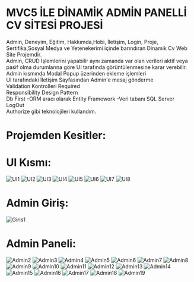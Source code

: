 # MVC5 İLE DİNAMİK ADMİN PANELLİ CV SİTESİ PROJESİ

Admin, Deneyim, Eğitim, Hakkımda,Hobi, İletişim, Login, Proje, Sertifika,Sosyal Medya ve Yetenekerimi içinde barındıran Dinamik Cv Web Site Projemdir.<br/>
Admin, CRUD İşlemlerini yapabilir aynı zamanda var olan verileri aktif veya pasif olma durumlarına göre UI tarafında görüntülenmesine karar verebilir.<br/>
Admin kısmında Modal Popup üzerinden ekleme işlemleri<br/>
UI tarafındaki İletişim Sayfasından Admin'e mesaj gönderme<br/>
Validation Kontrolleri Required<br/>
Responsibility Design Pattern<br/>
Db First -ORM aracı olarak Entity Framework -Veri tabanı SQL Server<br/>
LogOut</br>
Authorize gibi teknolojileri kullandım.<br/>

# Projemden Kesitler: 

# UI Kısmı:
![UI1](https://github.com/user-attachments/assets/45e9ef97-81ae-4cfa-974a-1caa138a80da)
![UI2](https://github.com/user-attachments/assets/431b2f02-8a39-471f-b477-6c3c56196bbf)
![UI3](https://github.com/user-attachments/assets/44550469-6c3f-4d06-b86f-70389d3998da)
![UI4](https://github.com/user-attachments/assets/8631847e-a4b6-4da3-9961-b435bded40b2)
![UI5](https://github.com/user-attachments/assets/0fd0f07b-fd7a-43eb-9cd3-a2e698781d30)
![UI6](https://github.com/user-attachments/assets/cbfffdc2-7989-4a38-893a-ae37d1adebc3)
![UI7](https://github.com/user-attachments/assets/8763ae02-da36-404e-be19-679d93b8abc5)
![UI8](https://github.com/user-attachments/assets/27c921e5-f39d-4bc2-9867-db5eae5fbc41)

# Admin Giriş:
![Giris1](https://github.com/user-attachments/assets/24319ea0-bd96-4aa6-bbf0-3c1245419eef)

# Admin Paneli:
![Admin2](https://github.com/user-attachments/assets/bd472067-d0c5-450f-b0cf-869f78115dd6)
![Admin3](https://github.com/user-attachments/assets/50cebc61-05fc-49ef-8340-52f7106fed2b)
![Admin4](https://github.com/user-attachments/assets/3435f853-7675-4b9d-be8a-ca351fb0eb55)
![Admin5](https://github.com/user-attachments/assets/2a58d409-3af0-403b-b10c-2143053b9f84)
![Admin6](https://github.com/user-attachments/assets/f203b59e-958c-41e7-a0c4-66884d6739ba)
![Admin7](https://github.com/user-attachments/assets/28fdb52a-63ca-4b35-8a2f-e5af6393513b)
![Admin8](https://github.com/user-attachments/assets/e71d335b-295b-4ca9-8515-7953bf3ec17f)
![Admin9](https://github.com/user-attachments/assets/6aac8f5b-2139-4635-86ea-388d31c86fc9)
![Admin10](https://github.com/user-attachments/assets/cc08f2b4-e1ab-44ba-9adf-1a248f02d29b)
![Admin11](https://github.com/user-attachments/assets/4e554e4d-770b-42a3-bbf9-793014e4c2c1)
![Admin12](https://github.com/user-attachments/assets/ed34183f-669c-45f1-a6eb-6387b3ed005e)
![Admin13](https://github.com/user-attachments/assets/26264244-85a4-4d91-a431-f31a086324cf)
![Admin14](https://github.com/user-attachments/assets/738b1b43-d45c-43b5-821a-adc8d805e51f)
![Admin15](https://github.com/user-attachments/assets/520e2984-2dbf-42b4-a3ae-bc02d0926e7b)
![Admin16](https://github.com/user-attachments/assets/3acf14c7-b636-409f-b191-dcb535575d7e)
![Admin17](https://github.com/user-attachments/assets/a5bc2937-19b9-4201-bc99-0df8c870a1cb)
![Admin18](https://github.com/user-attachments/assets/de5eab56-d2e4-48e0-8306-aaad44d872a4)
![Admin19](https://github.com/user-attachments/assets/e5b196cb-b0a1-4653-bf14-f2e83f8765e5)
